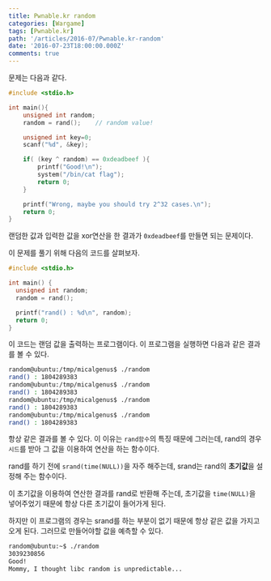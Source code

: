 ```yaml
---
title: Pwnable.kr random
categories: [Wargame]
tags: [Pwnable.kr]
path: '/articles/2016-07/Pwnable.kr-random'
date: '2016-07-23T18:00:00.000Z'
comments: true
---
```


문제는 다음과 같다.

```c
#include <stdio.h>

int main(){
    unsigned int random;
    random = rand();    // random value!

    unsigned int key=0;
    scanf("%d", &key);

    if( (key ^ random) == 0xdeadbeef ){
        printf("Good!\n");
        system("/bin/cat flag");
        return 0;
    }

    printf("Wrong, maybe you should try 2^32 cases.\n");
    return 0;
}
```

랜덤한 값과 입력한 값을 xor연산을 한 결과가 `0xdeadbeef`를 만들면 되는 문제이다.

이 문제를 풀기 위해 다음의 코드를 살펴보자.

```c
#include <stdio.h>

int main() {
  unsigned int random;
  random = rand();

  printf("rand() : %d\n", random);
  return 0;
}
```

이 코드는 랜덤 값을 출력하는 프로그램이다. 이 프로그램을 실행하면 다음과 같은 결과를 볼 수 있다.

```bash
random@ubuntu:/tmp/micalgenus$ ./random
rand() : 1804289383
random@ubuntu:/tmp/micalgenus$ ./random
rand() : 1804289383
random@ubuntu:/tmp/micalgenus$ ./random
rand() : 1804289383
random@ubuntu:/tmp/micalgenus$ ./random
rand() : 1804289383
```

항상 같은 결과를 볼 수 있다. 이 이유는 `rand함수`의 특징 때문에 그러는데, rand의 경우 `시드`를 받아 그 값을 이용하여 연산을 하는 함수이다.

rand를 하기 전에 `srand(time(NULL))`을 자주 해주는데, srand는 rand의 **초기값**을 설정해 주는 함수이다.

이 초기값을 이용하여 연산한 결과를 rand로 반환해 주는데, 초기값을 `time(NULL)`을 넣어주었기 때문에 항상 다른 초기값이 들어가게 된다.

하지만 이 프로그램의 경우는 srand를 하는 부분이 없기 때문에 항상 같은 값을 가지고 오게 된다. 그러므로 만들어야할 값을 예측할 수 있다.

```bash
random@ubuntu:~$ ./random
3039230856
Good!
Mommy, I thought libc random is unpredictable...
```
